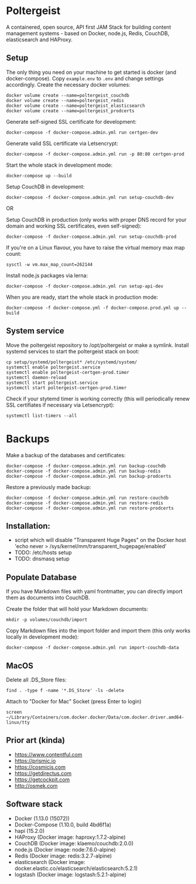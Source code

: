 # Poltergeist
A containered, open source, API first JAM Stack for building content management
systems - based on Docker, node.js, Redis, CouchDB, elasticsearch and HAProxy.

## Setup
The only thing you need on your machine to get started is docker (and
docker-compose).
Copy `example.env` to `.env` and change settings accordingly.
Create the necessary docker volumes:

    docker volume create --name=poltergeist_couchdb
    docker volume create --name=poltergeist_redis
    docker volume create --name=poltergeist_elasticsearch
    docker volume create --name=poltergeist_prodcerts


Generate self-signed SSL certificate for development:

    docker-compose -f docker-compose.admin.yml run certgen-dev


Generate valid SSL certificate via Letsencrypt:

    docker-compose -f docker-compose.admin.yml run -p 80:80 certgen-prod


Start the whole stack in development mode:

    docker-compose up --build


Setup CouchDB in development:

    docker-compose -f docker-compose.admin.yml run setup-couchdb-dev

OR

Setup CouchDB in production (only works with proper DNS record for your domain
and working SSL certificates, even self-signed):

    docker-compose -f docker-compose.admin.yml run setup-couchdb-prod

If you're on a Linux flavour, you have to raise the virtual memory max map
count:

    sysctl -w vm.max_map_count=262144


Install node.js packages via lerna:

    docker-compose -f docker-compose.admin.yml run setup-api-dev


When you are ready, start the whole stack in production mode:

    docker-compose -f docker-compose.yml -f docker-compose.prod.yml up --build


## System service
Move the poltergeist repository to /opt/poltergeist or make a symlink.
Install systemd services to start the poltergeist stack on boot:

    cp setup/systemd/poltergeist* /etc/systemd/system/
    systemctl enable poltergeist.service
    systemctl enable poltergeist-certgen-prod.timer
    systemctl daemon-reload
    systemctl start poltergeist.service
    systemctl start poltergeist-certgen-prod.timer


Check if your stytemd timer is working correctly (this will periodically renew
SSL certifiates if necessary via Letsencrypt):

    systemctl list-timers --all


# Backups
Make a backup of the databases and certificates:

    docker-compose -f docker-compose.admin.yml run backup-couchdb
    docker-compose -f docker-compose.admin.yml run backup-redis
    docker-compose -f docker-compose.admin.yml run backup-prodcerts


Restore a previously made backup:

    docker-compose -f docker-compose.admin.yml run restore-couchdb
    docker-compose -f docker-compose.admin.yml run restore-redis
    docker-compose -f docker-compose.admin.yml run restore-prodcerts


## Installation:
- script which will disable "Transparent Huge Pages" on the Docker host
  'echo never > /sys/kernel/mm/transparent_hugepage/enabled'
- TODO: /etc/hosts setup
- TODO: dnsmasq setup


## Populate Database
If you have Markdown files with yaml frontmatter, you can directly import them
as documents into CouchDB.

Create the folder that will hold your Markdown documents:

    mkdir -p volumes/couchdb/import


Copy Markdown files into the import folder and import them (this only works
locally in development mode):

    docker-compose -f docker-compose.admin.yml run import-couchdb-data


## MacOS
Delete all .DS_Store files:

    find . -type f -name '*.DS_Store' -ls -delete


Attach to "Docker for Mac" Socket (press Enter to login)

    screen ~/Library/Containers/com.docker.docker/Data/com.docker.driver.amd64-linux/tty


## Prior art (kinda)
- https://www.contentful.com
- https://prismic.io
- https://cosmicjs.com
- https://getdirectus.com
- https://getcockpit.com
- http://osmek.com


## Software stack
- Docker (1.13.0 (15072))
- Docker-Compose (1.10.0, build 4bd6f1a)
- hapi (15.2.0)
- HAProxy (Docker image: haproxy:1.7.2-alpine)
- CouchDB (Docker image: klaemo/couchdb:2.0.0)
- node.js (Docker image: node:7.6.0-alpine)
- Redis (Docker image: redis:3.2.7-alpine)
- elasticsearch (Docker image: docker.elastic.co/elasticsearch/elasticsearch:5.2.1)
- logstash (Docker image: logstash:5.2.1-alpine)

